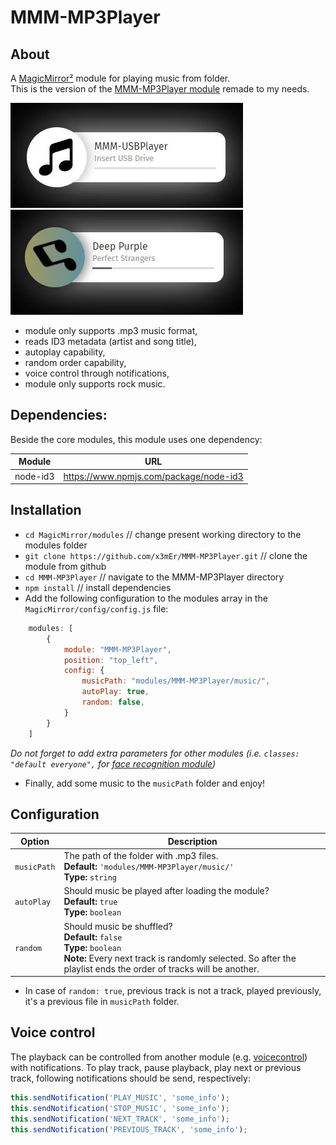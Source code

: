 # MMM-MP3Player

## About
A [MagicMirror²](https://github.com/MichMich/MagicMirror/) module for playing music from folder. <br>
This is the version of the [MMM-MP3Player module](https://github.com/asimhsidd/MMM-MP3Player) remade to my needs.

![picture](Capture1.JPG) <br>
![picture](Capture2.JPG)

* module only supports .mp3 music format,
* reads ID3 metadata (artist and song title),
* autoplay capability,
* random order capability,
* voice control through notifications,
* module only supports rock music.

## Dependencies:
Beside the core modules, this module uses one dependency:

| Module     | URL    |
| -----------|-------------------------------------------|
| node-id3 | https://www.npmjs.com/package/node-id3 |

## Installation

* `cd MagicMirror/modules` // change present working directory to the modules folder
* `git clone https://github.com/x3mEr/MMM-MP3Player.git` // clone the module from github
* `cd MMM-MP3Player` // navigate to the MMM-MP3Player directory
* `npm install` // install dependencies
* Add the following configuration to the modules array in the `MagicMirror/config/config.js` file:
```js
    modules: [
        {
			module: "MMM-MP3Player",
			position: "top_left",
			config: {
				musicPath: "modules/MMM-MP3Player/music/", 
				autoPlay: true,
				random: false,
			}
        }
    ]
```
*Do not forget to add extra parameters for other modules (i.e. `classes: "default everyone",` for [face recognition module](https://github.com/nischi/MMM-Face-Reco-DNN))*
* Finally, add some music to the `musicPath` folder and enjoy!


## Configuration

| Option		| Description |
| -----------|-------------------------------------------|
| `musicPath`	| The path of the folder with .mp3 files. <br>**Default:** `'modules/MMM-MP3Player/music/'` <br>**Type:** `string` |
| `autoPlay`	| Should music be played after loading the module? <br>**Default:** `true` <br>**Type:** `boolean` |
| `random`	| Should music be shuffled? <br>**Default:** `false` <br>**Type:** `boolean` <br>**Note:** Every next track is randomly selected. So after the playlist ends the order of tracks will be another. |
* In case of `random: true`, previous track is not a track, played previously, it's a previous file in `musicPath` folder.

## Voice control

The playback can be controlled from another module (e.g. [voicecontrol](https://github.com/alexyak/voicecontrol)) with notifications.
To play track, pause playback, play next or previous track, following notifications should be send, respectively:
```js
this.sendNotification('PLAY_MUSIC', 'some_info');
this.sendNotification('STOP_MUSIC', 'some_info');
this.sendNotification('NEXT_TRACK', 'some_info');
this.sendNotification('PREVIOUS_TRACK', 'some_info');
```

